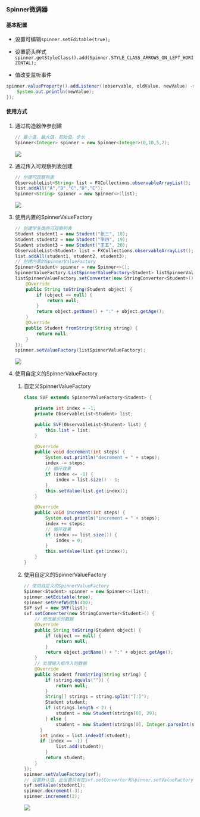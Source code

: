 ### Spinner微调器

#### 基本配置

* 设置可编辑`spinner.setEditable(true);`

* 设置箭头样式`spinner.getStyleClass().add(Spinner.STYLE_CLASS_ARROWS_ON_LEFT_HORIZONTAL);`

* 值改变监听事件
  
```java
spinner.valueProperty().addListener((observable, oldValue, newValue) -> {  
    System.out.println(newValue);  
});
```

#### 使用方式
1. 通过构造器传参创建
  
   ```java
   // 最小值，最大值，初始值，步长
   Spinner<Integer> spinner = new Spinner<Integer>(0,10,5,2);
   ```

   ![](../assets/VeryCapture_20220521110958.gif)

2. 通过传入可观察列表创建
  
   ```java
   // 创建可观察列表
   ObservableList<String> list = FXCollections.observableArrayList();  
   list.addAll("A","B","C","D","E");  
   Spinner<String> spinner = new Spinner<>(list);
   ```
   
   ![](../assets/VeryCapture_20220521111449.gif)

3. 使用内置的SpinnerValueFactory
  
   ```java
   // 创建学生类的可观察列表
   Student student1 = new Student("张三", 18);  
   Student student2 = new Student("李四", 19);  
   Student student3 = new Student("王五", 20);  
   ObservableList<Student> list = FXCollections.observableArrayList();  
   list.addAll(student1, student2, student3);
   // 创建内置的SpinnerValueFactory
   Spinner<Student> spinner = new Spinner<>();  
   SpinnerValueFactory.ListSpinnerValueFactory<Student> listSpinnerValueFactory = new SpinnerValueFactory.ListSpinnerValueFactory<>(list);  
   listSpinnerValueFactory.setConverter(new StringConverter<Student>() {  
       @Override  
       public String toString(Student object) {  
           if (object == null) {  
               return null;  
           }  
           return object.getName() + ":" + object.getAge();  
       }  
       @Override  
       public Student fromString(String string) {  
           return null;  
       }  
   });  
   spinner.setValueFactory(listSpinnerValueFactory);
   ```
   
   ![](../assets/VeryCapture_20220521111939.gif)

4. 使用自定义的SpinnerValueFactory
  
   1. 自定义SpinnerValueFactory
     
      ```java
      class SVF extends SpinnerValueFactory<Student> {  
      
          private int index = -1;  
          private ObservableList<Student> list;  
      
          public SVF(ObservableList<Student> list) {  
              this.list = list;  
          }  
      
          @Override  
          public void decrement(int steps) {  
              System.out.println("decrement = " + steps);  
              index -= steps;  
              // 循环效果  
              if (index <= -1) {  
                  index = list.size() - 1;  
              }  
              this.setValue(list.get(index));  
          }  
      
          @Override  
          public void increment(int steps) {  
              System.out.println("increment = " + steps);  
              index += steps;  
              // 循环效果  
              if (index >= list.size()) {  
                  index = 0;  
              }  
              this.setValue(list.get(index));  
          }  
      }
      ```
   
   2. 使用自定义的SpinnerValueFactory
     
      ```java
      // 使用自定义的SpinnerValueFactory  
      Spinner<Student> spinner = new Spinner<>(list);  
      spinner.setEditable(true);  
      spinner.setPrefWidth(400);  
      SVF svf = new SVF(list);  
      svf.setConverter(new StringConverter<Student>() {  
          // 修改展示的数据  
          @Override  
          public String toString(Student object) {  
              if (object == null) {  
                  return null;  
              }  
              return object.getName() + ":" + object.getAge();  
          }  
          // 处理输入框传入的数据  
          @Override  
          public Student fromString(String string) {  
              if (string.equals("")) {  
                  return null;  
              }  
              String[] strings = string.split("[:]");  
              Student student;  
              if (strings.length < 2) {  
                  student = new Student(strings[0], 29);  
              } else {  
                  student = new Student(strings[0], Integer.parseInt(strings[1])  
      		}  
      		int index = list.indexOf(student);  
      		if (index == -1) {  
                  list.add(student);  
              }  
              return student;  
          }  
      });  
      spinner.setValueFactory(svf);  
      // 设置默认值，此设置只有在svf.setConverter和spinner.setValueFactory语句后才内调用其toString方法  
      svf.setValue(student1);  
      spinner.decrement(-3);  
      spinner.increment(2);
      ```
      
      ![](../assets/VeryCapture_20220521112708.gif)
